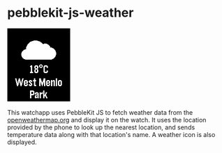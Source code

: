# pebblekit-js-weather

![screenshot](weather-screenshot.png)

This watchapp uses PebbleKit JS to fetch weather data from the 
[openweathermap.org](http://openweathermap.org/) and display it on the watch. 
It uses the location provided by the phone to look up the nearest location, and
sends temperature data along with that location's name. A weather icon is also
displayed.
